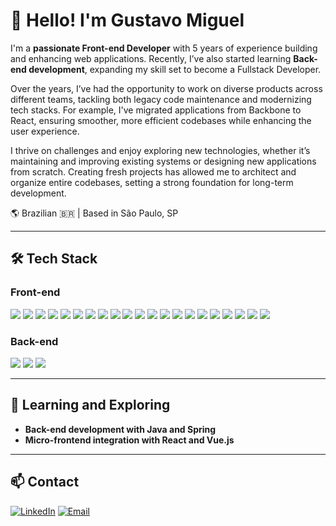# 👋 Hello! I'm Gustavo Miguel

I'm a **passionate Front-end Developer** with 5 years of experience building and enhancing web applications. Recently, I’ve also started learning **Back-end development**, expanding my skill set to become a Fullstack Developer.  

Over the years, I’ve had the opportunity to work on diverse products across different teams, tackling both legacy code maintenance and modernizing tech stacks. For example, I've migrated applications from Backbone to React, ensuring smoother, more efficient codebases while enhancing the user experience.

I thrive on challenges and enjoy exploring new technologies, whether it’s maintaining and improving existing systems or designing new applications from scratch. Creating fresh projects has allowed me to architect and organize entire codebases, setting a strong foundation for long-term development.

🌎 Brazilian 🇧🇷 | Based in São Paulo, SP  

---

## 🛠️ Tech Stack

### Front-end
<p>
  <img src="https://img.shields.io/badge/-React-61DAFB?style=flat-square&logo=react&logoColor=black" />
  <img src="https://img.shields.io/badge/-Vue.js-4FC08D?style=flat-square&logo=vue.js&logoColor=white" />
  <img src="https://img.shields.io/badge/-TypeScript-007ACC?style=flat-square&logo=typescript&logoColor=white" />
  <img src="https://img.shields.io/badge/-HTML-E34F26?style=flat-square&logo=html5&logoColor=white" />
  <img src="https://img.shields.io/badge/-CSS-1572B6?style=flat-square&logo=css3&logoColor=white" />
  <img src="https://img.shields.io/badge/-Tailwind%20CSS-38B2AC?style=flat-square&logo=tailwind-css&logoColor=white" />
  <img src="https://img.shields.io/badge/-Styled%20Components-DB7093?style=flat-square&logo=styled-components&logoColor=white" />
  <img src="https://img.shields.io/badge/-Sass-CC6699?style=flat-square&logo=sass&logoColor=white" />
  <img src="https://img.shields.io/badge/-SCSS-CC6699?style=flat-square&logo=sass&logoColor=white" />
  <img src="https://img.shields.io/badge/-Vite-646CFF?style=flat-square&logo=vite&logoColor=white" />
  <img src="https://img.shields.io/badge/-TanStack%20Query-FF4154?style=flat-square&logo=react-query&logoColor=white" />
  <img src="https://img.shields.io/badge/-Jest-C21325?style=flat-square&logo=jest&logoColor=white" />
  <img src="https://img.shields.io/badge/-Cypress-17202C?style=flat-square&logo=cypress&logoColor=white" />
  <img src="https://img.shields.io/badge/-Redux-764ABC?style=flat-square&logo=redux&logoColor=white" />
  <img src="https://img.shields.io/badge/-Zustand-333333?style=flat-square&logo=zustand&logoColor=white" />
  <img src="https://img.shields.io/badge/-Webpack-8DD6F9?style=flat-square&logo=webpack&logoColor=black" />
  <img src="https://img.shields.io/badge/-Babel-F9DC3E?style=flat-square&logo=babel&logoColor=black" />
  <img src="https://img.shields.io/badge/-Mapbox-000000?style=flat-square&logo=mapbox&logoColor=white" />
  <img src="https://img.shields.io/badge/-Material%20UI-007FFF?style=flat-square&logo=mui&logoColor=white" />
  <img src="https://img.shields.io/badge/-Ant%20Design-0170FE?style=flat-square&logo=ant-design&logoColor=white" />
  <img src="https://img.shields.io/badge/-Nivo-333333?style=flat-square&logo=nivo&logoColor=white" />
</p>

### Back-end
<p>
  <img src="https://img.shields.io/badge/-Java-007396?style=flat-square&logo=java&logoColor=white" />
  <img src="https://img.shields.io/badge/-Spring-6DB33F?style=flat-square&logo=spring&logoColor=white" />
  <img src="https://img.shields.io/badge/-PostgreSQL-336791?style=flat-square&logo=postgresql&logoColor=white" />
</p>

---

## 🌱 Learning and Exploring

- **Back-end development with Java and Spring**
- **Micro-frontend integration with React and Vue.js**

---

## 📫 Contact

[![LinkedIn](https://img.shields.io/badge/-LinkedIn-0077B5?style=flat-square&logo=linkedin&logoColor=white)](https://www.linkedin.com/in/gustavo-miguel-088175123/)
[![Email](https://img.shields.io/badge/-Email-D14836?style=flat-square&logo=gmail&logoColor=white)](mailto:gustavomiguel314@gmail.com)

